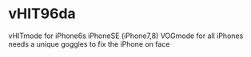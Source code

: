 # vHIT96da
vHITmode for iPhone6s iPhoneSE (iPhone7,8)
VOGmode for all iPhones
needs a unique goggles to fix the iPhone on face
